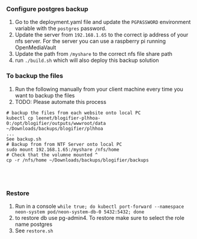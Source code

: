 ### Configure postgres backup

1. Go to the deployment.yaml file and update the `PGPASSWORD` environment variable with the `postgres` password.
2. Update the server from `192.168.1.65` to the correct ip address of your nfs server. For the server you can use a raspberry pi running OpenMediaVault
3. Update the path from `/myshare` to the correct nfs file share path
4. run `./build.sh` which will also deploy this backup solution

### To backup the files

1. Run the following manually from your client machine every time you want to backup the files
2. TODO: Please automate this process
```
# backup the files from each website onto local PC
kubectl cp leenet/blogifier-plhhoa-0:/opt/blogifier/outputs/wwwroot/data ~/Downloads/backups/blogifier/plhhoa
...
See backup.sh
# Backup from from NTF Server onto local PC
sudo mount 192.168.1.65:/myshare /nfs/home
# Check that the volumne mounted ^
cp -r /nfs/home ~/Downloads/backups/blogifier/backups

```
<br/><br/>
### Restore

1. Run in a console `while true; do kubectl port-forward --namespace neon-system pod/neon-system-db-0 5432:5432; done`
2. to restore db use pg-admin4. To restore make sure to select the role name postgres
3. See `restore.sh`
